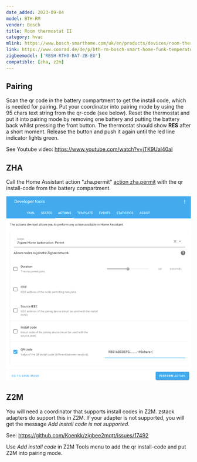 ```yaml
---
date_added: 2023-09-04
model: BTH-RM
vendor: Bosch
title: Room thermostat II
category: hvac
mlink: https://www.bosch-smarthome.com/uk/en/products/devices/room-thermostat/
link: https://www.conrad.de/de/p/bth-rm-bosch-smart-home-funk-temperatursensor-luftfeuchtesensor-raumthermostat-2757470.html
zigbeemodel: ['RBSH-RTH0-BAT-ZB-EU']
compatible: [zha, z2m]
---
```

## Pairing

Scan the qr code in the battery compartment to get the install code, which is needed for pairing. 
Put your coordinator into pairing mode by using the 95 chars text string from the qr-code (see below).
Reset the thermostat and put it into pairing mode by removing one battery and putting the battery back whilst pressing the front button.
The thermostat should show **RES** after a short moment. Release the button and push it again until the led line indicator lights green.

See Youtube video: https://www.youtube.com/watch?v=jTK9Ual40aI

## ZHA

Call the Home Assistant action "zha.permit" [action zha.permit](https://www.home-assistant.io/integrations/zha/#action-zhapermit) with the qr install-code from the battery compartment. 

![zha_join_example](./assets/images/zha_join_by_qr_install_code.png)

## Z2M

You will need a coordinator that supports install codes in Z2M. zstack adapters do support this in Z2M. 
If your adapter is not supported, you will get the message _Add install code is not supported_.

See: https://github.com/Koenkk/zigbee2mqtt/issues/17492

Use _Add install code_ in Z2M Tools menu to add the qr install-code and put Z2M into pairing mode.
